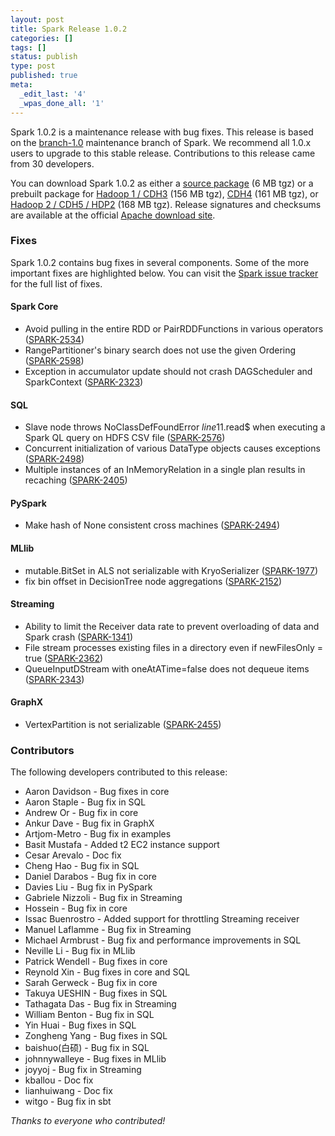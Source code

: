 ```yaml
---
layout: post
title: Spark Release 1.0.2
categories: []
tags: []
status: publish
type: post
published: true
meta:
  _edit_last: '4'
  _wpas_done_all: '1'
---
```


Spark 1.0.2 is a maintenance release with bug fixes. This release is based on the [branch-1.0](https://github.com/apache/spark/tree/branch-1.0) maintenance branch of Spark. We recommend all 1.0.x users to upgrade to this stable release. Contributions to this release came from 30 developers.

You can download Spark 1.0.2 as either a 
<a href="http://d3kbcqa49mib13.cloudfront.net/spark-1.0.2.tgz" onClick="trackOutboundLink(this, 'Release Download Links', 'cloudfront_spark-1.0.2.tgz'); return false;">source package</a>
(6 MB tgz) or a prebuilt package for 
<a href="http://d3kbcqa49mib13.cloudfront.net/spark-1.0.2-bin-hadoop1.tgz" onClick="trackOutboundLink(this, 'Release Download Links', 'cloudfront_spark-1.0.2-bin-hadoop1.tgz'); return false;">Hadoop 1 / CDH3</a> (156 MB tgz), 
<a href="http://d3kbcqa49mib13.cloudfront.net/spark-1.0.2-bin-cdh4.tgz" onClick="trackOutboundLink(this, 'Release Download Links', 'cloudfront_spark-1.0.2-bin-cdh4.tgz'); return false;">CDH4</a> (161 MB tgz), or
<a href="http://d3kbcqa49mib13.cloudfront.net/spark-1.0.2-bin-hadoop2.tgz" onClick="trackOutboundLink(this, 'Release Download Links', 'cloudfront_spark-1.0.2-bin-hadoop2.tgz'); return false;">Hadoop 2 / CDH5 / HDP2</a>
(168 MB tgz). Release signatures and checksums are available at the official [Apache download site](http://www.apache.org/dist/spark/spark-1.0.2/).

### Fixes
Spark 1.0.2 contains bug fixes in several components. Some of the more important fixes are highlighted below. You can visit the [Spark issue tracker](http://s.apache.org/9NJ) for the full list of fixes.

#### Spark Core
- Avoid pulling in the entire RDD or PairRDDFunctions in various operators ([SPARK-2534](https://issues.apache.org/jira/browse/SPARK-2534))
- RangePartitioner's binary search does not use the given Ordering ([SPARK-2598](https://issues.apache.org/jira/browse/SPARK-2598))
- Exception in accumulator update should not crash DAGScheduler and SparkContext ([SPARK-2323](https://issues.apache.org/jira/browse/SPARK-2323))

#### SQL
- Slave node throws NoClassDefFoundError $line11.$read$ when executing a Spark QL query on HDFS CSV file ([SPARK-2576](https://issues.apache.org/jira/browse/SPARK-2576))
- Concurrent initialization of various DataType objects causes exceptions ([SPARK-2498](https://issues.apache.org/jira/browse/SPARK-2498))
- Multiple instances of an InMemoryRelation in a single plan results in recaching ([SPARK-2405](https://issues.apache.org/jira/browse/SPARK-2405))

#### PySpark
- Make hash of None consistent cross machines ([SPARK-2494](https://issues.apache.org/jira/browse/SPARK-2494))

#### MLlib
 - mutable.BitSet in ALS not serializable with KryoSerializer ([SPARK-1977](https://issues.apache.org/jira/browse/SPARK-1977))
- fix bin offset in DecisionTree node aggregations ([SPARK-2152](https://issues.apache.org/jira/browse/SPARK-2152))

#### Streaming
- Ability to limit the Receiver data rate to prevent overloading of data and Spark crash ([SPARK-1341](https://issues.apache.org/jira/browse/SPARK-1341))
-  File stream processes existing files in a directory even if newFilesOnly = true ([SPARK-2362](https://issues.apache.org/jira/browse/SPARK-2362))
-  QueueInputDStream with oneAtATime=false does not dequeue items ([SPARK-2343](https://issues.apache.org/jira/browse/SPARK-2343))

#### GraphX
- VertexPartition is not serializable ([SPARK-2455](https://issues.apache.org/jira/browse/SPARK-2455))

### Contributors
The following developers contributed to this release:

* Aaron Davidson - Bug fixes in core
* Aaron Staple - Bug fix in SQL
* Andrew Or - Bug fix in core
* Ankur Dave - Bug fix in GraphX
* Artjom-Metro - Bug fix in examples
* Basit Mustafa - Added t2 EC2 instance support
* Cesar Arevalo - Doc fix
* Cheng Hao - Bug fix in SQL
* Daniel Darabos - Bug fix in core
* Davies Liu - Bug fix in PySpark
* Gabriele Nizzoli - Bug fix in Streaming
* Hossein - Bug fix in core
* Issac Buenrostro - Added support for throttling Streaming receiver
* Manuel Laflamme - Bug fix in Streaming
* Michael Armbrust - Bug fix and performance improvements in SQL
* Neville Li - Bug fix in MLlib
* Patrick Wendell - Bug fixes in core
* Reynold Xin - Bug fixes in core and SQL
* Sarah Gerweck - Bug fix in core
* Takuya UESHIN - Bug fixes in SQL
* Tathagata Das - Bug fix in Streaming
* William Benton - Bug fix in SQL
* Yin Huai - Bug fixes in SQL
* Zongheng Yang - Bug fixes in SQL
* baishuo(白硕) - Bug fix in SQL
* johnnywalleye - Bug fixes in MLlib
* joyyoj - Bug fix in Streaming
* kballou - Doc fix
* lianhuiwang - Doc fix 
* witgo - Bug fix in sbt

_Thanks to everyone who contributed!_




